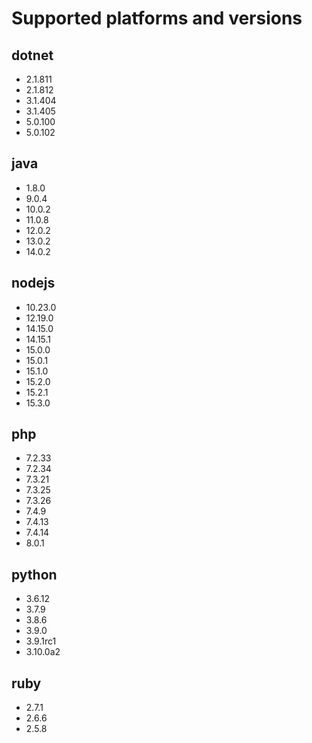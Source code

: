 # Supported platforms and versions

## dotnet

- 2.1.811
- 2.1.812
- 3.1.404
- 3.1.405
- 5.0.100
- 5.0.102

## java

- 1.8.0
- 9.0.4
- 10.0.2
- 11.0.8
- 12.0.2
- 13.0.2
- 14.0.2

## nodejs

- 10.23.0
- 12.19.0
- 14.15.0
- 14.15.1
- 15.0.0
- 15.0.1
- 15.1.0
- 15.2.0
- 15.2.1
- 15.3.0

## php

- 7.2.33
- 7.2.34
- 7.3.21
- 7.3.25
- 7.3.26
- 7.4.9
- 7.4.13
- 7.4.14
- 8.0.1

## python

- 3.6.12
- 3.7.9
- 3.8.6
- 3.9.0
- 3.9.1rc1
- 3.10.0a2

## ruby

- 2.7.1
- 2.6.6
- 2.5.8

